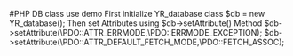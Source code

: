#PHP DB class use demo
First initialize YR_database class
$db = new YR_database();
Then set Attributes using $db->setAttribute() Method
$db->setAttribute(\PDO::ATTR_ERRMODE,\PDO::ERRMODE_EXCEPTION);
$db->setAttribute(\PDO::ATTR_DEFAULT_FETCH_MODE,\PDO::FETCH_ASSOC);

